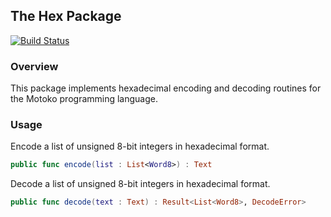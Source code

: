 ## The Hex Package

[![Build Status](https://travis-ci.org/enzoh/mo-hex.svg?branch=master)](https://travis-ci.org/enzoh/mo-hex?branch=master)

### Overview

This package implements hexadecimal encoding and decoding routines for the
Motoko programming language.

### Usage

Encode a list of unsigned 8-bit integers in hexadecimal format.
```swift
public func encode(list : List<Word8>) : Text
```

Decode a list of unsigned 8-bit integers in hexadecimal format.
```swift
public func decode(text : Text) : Result<List<Word8>, DecodeError>
```
